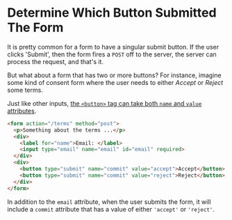 # Determine Which Button Submitted The Form

It is pretty common for a form to have a singular submit button. If the user clicks 'Submit', then the form fires a `POST` off to the server, the server can process the request, and that's it.

But what about a form that has two or more buttons? For instance, imagine some kind of consent form where the user needs to either _Accept_ or _Reject_ some terms.

Just like other inputs, [the `<button>` tag can take both `name` and `value` attributes](https://developer.mozilla.org/en-US/docs/Web/HTML/Element/button#attr-name).

```html
<form action="/terms" method="post">
  <p>Something about the terms ...</p>
  <div>
    <label for="name">Email: </label>
    <input type="email" name="email" id="email" required>
  </div>
  <div>
    <button type="submit" name="commit" value="accept">Accept</button>
    <button type="submit" name="commit" value="reject">Reject</button>
  </div>
</form>
```

In addition to the `email` attribute, when the user submits the form, it will include a `commit` attribute that has a value of either `'accept'` or `'reject'`.


